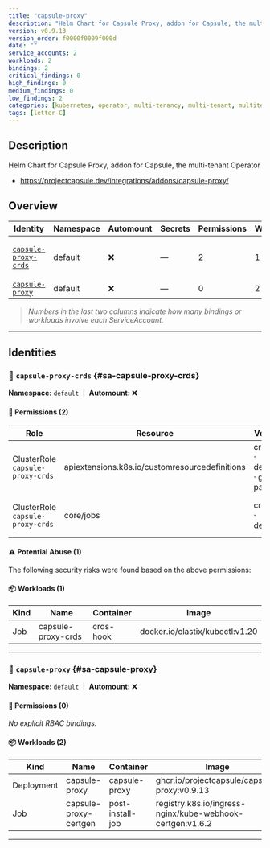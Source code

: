 ```yaml
---
title: "capsule-proxy"
description: "Helm Chart for Capsule Proxy, addon for Capsule, the multi-tenant Operator"
version: v0.9.13
version_order: f0000f0009f000d
date: ""
service_accounts: 2
workloads: 2
bindings: 2
critical_findings: 0
high_findings: 0
medium_findings: 0
low_findings: 2
categories: [kubernetes, operator, multi-tenancy, multi-tenant, multitenancy, multitenant, namespace, proxy]
tags: [letter-C]
---
```


## Description

Helm Chart for Capsule Proxy, addon for Capsule, the multi-tenant Operator

- https://projectcapsule.dev/integrations/addons/capsule-proxy/

## Overview

| Identity                                       | Namespace | Automount | Secrets | Permissions | Workloads | Risk               |
| ---------------------------------------------- | --------- | --------- | ------- | ----------- | --------- | ------------------ |
| [`capsule-proxy-crds`](#sa-capsule-proxy-crds) | default   | ❌        | —       | 2           | 1         | {{< risk "Low" >}} |
| [`capsule-proxy`](#sa-capsule-proxy)           | default   | ❌        | —       | 0           | 2         | —                  |

> _Numbers in the last two columns indicate how many bindings or workloads involve each ServiceAccount._

---

## Identities

### 🤖 `capsule-proxy-crds` {#sa-capsule-proxy-crds}

**Namespace:** `default`  |  **Automount:** ❌

#### 🔑 Permissions (2)

| Role                             | Resource                                       | Verbs                         | Risk             | Tags |
| -------------------------------- | ---------------------------------------------- | ----------------------------- | ---------------- | ---- |
| ClusterRole `capsule-proxy-crds` | apiextensions.k8s.io/customresourcedefinitions | create · delete · get · patch | {{< risk Low >}} |      |
| ClusterRole `capsule-proxy-crds` | core/jobs                                      | create · delete               | {{< risk Low >}} |      |

#### ⚠️ Potential Abuse (1)

The following security risks were found based on the above permissions:

#### 📦 Workloads (1)

| Kind | Name               | Container | Image                           |
| ---- | ------------------ | --------- | ------------------------------- |
| Job  | capsule-proxy-crds | crds-hook | docker.io/clastix/kubectl:v1.20 |

---

### 🤖 `capsule-proxy` {#sa-capsule-proxy}

**Namespace:** `default`  |  **Automount:** ❌

#### 🔑 Permissions (0)

_No explicit RBAC bindings._

#### 📦 Workloads (2)

| Kind       | Name                  | Container        | Image                                                     |
| ---------- | --------------------- | ---------------- | --------------------------------------------------------- |
| Deployment | capsule-proxy         | capsule-proxy    | ghcr.io/projectcapsule/capsule-proxy:v0.9.13              |
| Job        | capsule-proxy-certgen | post-install-job | registry.k8s.io/ingress-nginx/kube-webhook-certgen:v1.6.2 |

---

